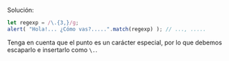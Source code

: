 
Solución:

```js run
let regexp = /\.{3,}/g;
alert( "Hola!... ¿Cómo vas?.....".match(regexp) ); // ..., .....
```

Tenga en cuenta que el punto es un carácter especial, por lo que debemos escaparlo e insertarlo como `\.`.
